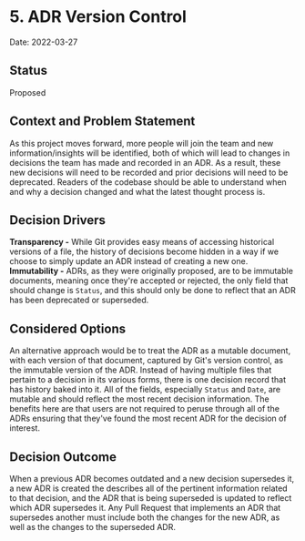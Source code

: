# 5. ADR Version Control

Date: 2022-03-27

## Status

Proposed

## Context and Problem Statement

As this project moves forward, more people will join the team and new information/insights will be identified, both of which will lead to changes in decisions the team has made and recorded in an ADR. As a result, these new decisions will need to be recorded and prior decisions will need to be deprecated. Readers of the codebase should be able to understand when and why a decision changed and what the latest thought process is.

## Decision Drivers

**Transparency -** While Git provides easy means of accessing historical versions of a file, the history of decisions become hidden in a way if we choose to simply update an ADR instead of creating a new one.  
**Immutability -** ADRs, as they were originally proposed, are to be immutable documents, meaning once they're accepted or rejected, the only field that should change is `Status`, and this should only be done to reflect that an ADR has been deprecated or superseded.

## Considered Options

An alternative approach would be to treat the ADR as a mutable document, with each version of that document, captured by Git's version control, as the immutable version of the ADR. Instead of having multiple files that pertain to a decision in its various forms, there is one decision record that has history baked into it. All of the fields, especially `Status` and `Date`, are mutable and should reflect the most recent decision information. The benefits here are that users are not required to peruse through all of the ADRs ensuring that they've found the most recent ADR for the decision of interest.

## Decision Outcome

When a previous ADR becomes outdated and a new decision supersedes it, a new ADR is created the describes all of the pertinent information related to that decision, and the ADR that is being superseded is updated to reflect which ADR supersedes it. Any Pull Request that implements an ADR that supersedes another must include both the changes for the new ADR, as well as the changes to the superseded ADR.
